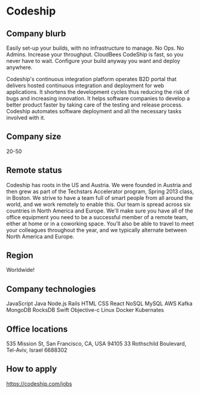 # Codeship

## Company blurb

Easily set-up your builds, with no infrastructure to manage. No Ops. No Admins.
Increase your throughput. CloudBees CodeShip is fast, so you never have to wait.
Configure your build anyway you want and deploy anywhere.

Codeship's continuous integration platform operates B2D portal that delivers hosted continuous integration and deployment for web applications. It shortens the development cycles thus reducing the risk of bugs and increasing innovation. It helps software companies to develop a better product faster by taking care of the testing and release process.
Codeship automates software deployment and all the necessary tasks involved with it.

## Company size

20-50

## Remote status

Codeship has roots in the US and Austria. We were founded in Austria and then grew as part of the Techstars Accelerator program, Spring 2013 class, in Boston. We strive to have a team full of smart people from all around the world, and we work remotely to enable this. Our team is spread across six countries in North America and Europe. We'll make sure you have all of the office equipment you need to be a successful member of a remote team, either at home or in a coworking space. You'll also be able to travel to meet your colleagues throughout the year, and we typically alternate between North America and Europe.

## Region

Worldwide!

## Company technologies

JavaScript
Java
Node.js
Rails
HTML
CSS
React
NoSQL
MySQL
AWS
Kafka
MongoDB
RocksDB
Swift
Objective-c
Linux
Docker
Kubernates

## Office locations

535 Mission St, San Francisco, CA, USA 94105
33 Rothschild Boulevard, Tel-Aviv, Israel 6688302

## How to apply

<https://codeship.com/jobs>

